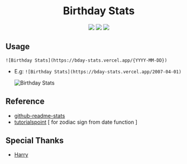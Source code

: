 <h1 align="center">Birthday Stats</h1>

<p align="center">
  <a href="https://github.com/Manas140/Bday/stargazers"><img src="https://img.shields.io/github/stars/Manas140/Bday?colorA=151515&colorB=8C977D&style=for-the-badge&logo=starship"></a>
  <a href="https://github.com/Manas140/Bday/issues"><img src="https://img.shields.io/github/issues/Manas140/Bday?colorA=151515&colorB=B66467&style=for-the-badge&logo=bugatti"></a>
  <a href="https://github.com/Manas140/Bday/network/members"><img src="https://img.shields.io/github/forks/Manas140/Bday?colorA=151515&colorB=8DA3B9&style=for-the-badge&logo=github"></a>
</p>

## Usage

```
![Birthday Stats](https://bday-stats.vercel.app/{YYYY-MM-DD})
```

- E.g: `![Birthday Stats](https://bday-stats.vercel.app/2007-04-01)`

  ![Birthday Stats](https://bday-stats.vercel.app/2007-04-01)

## Reference

- [github-readme-stats](https://github.com/anuraghazra/github-readme-stats)
- [tutorialspoint](https://www.tutorialspoint.com/finding-astrological-signs-based-on-birthdates-using-javascript) [ for zodiac sign from date function ]

## Special Thanks 

- [Harry](https://github.com/saimoomedits/)
